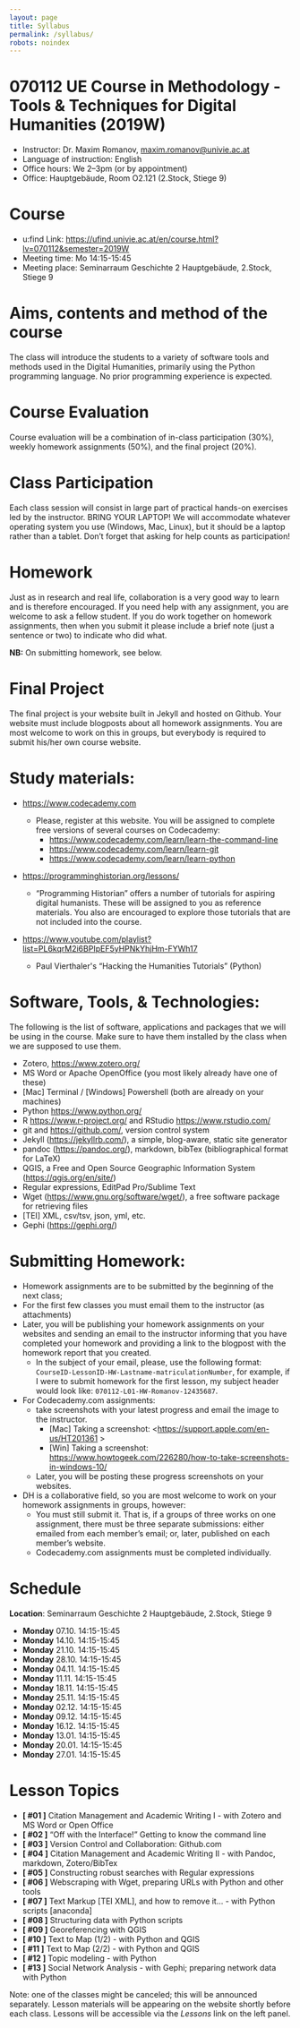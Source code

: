```yaml
---
layout: page
title: Syllabus
permalink: /syllabus/
robots: noindex
---
```


# 070112 UE Course in Methodology - Tools & Techniques for Digital Humanities (2019W)

* Instructor: Dr. Maxim Romanov, [maxim.romanov@univie.ac.at](maxim.romanov@univie.ac.at)
* Language of instruction: English
* Office hours: We 2–3pm (or by appointment)
* Office: Hauptgebäude, Room O2.121 (2.Stock, Stiege 9)

# Course

* u:find Link: <https://ufind.univie.ac.at/en/course.html?lv=070112&semester=2019W>
* Meeting time: Mo 14:15-15:45
* Meeting place: Seminarraum Geschichte 2 Hauptgebäude, 2.Stock, Stiege 9


# Aims, contents and method of the course

The class will introduce the students to a variety of software tools and methods used in the Digital Humanities, primarily using the Python programming language. No prior programming experience is expected.

# Course Evaluation 

Course evaluation will be a combination of in-class participation (30%), weekly homework assignments (50%), and the final project (20%). 

# Class Participation

Each class session will consist in large part of practical hands-on exercises led by the instructor. BRING YOUR LAPTOP! We will accommodate whatever operating system you use (Windows, Mac, Linux), but it should be a laptop rather than a tablet. Don’t forget that asking for help counts as participation!

# Homework

Just as in research and real life, collaboration is a very good way to learn and is therefore encouraged. If you need help with any assignment, you are welcome to ask a fellow student. If you do work together on homework assignments, then when you submit it please include a brief note (just a sentence or two) to indicate who did what.

**NB:** On submitting homework, see below.

# Final Project

The final project is your website built in Jekyll and hosted on Github. Your website must include blogposts about all homework assignments. You are most welcome to work on this in groups, but everybody is required to submit his/her own course website.

# Study materials:

* <https://www.codecademy.com>
	* Please, register at this website. You will be assigned to complete free versions of several courses on Codecademy:
		* <https://www.codecademy.com/learn/learn-the-command-line>
		* <https://www.codecademy.com/learn/learn-git> 
		* <https://www.codecademy.com/learn/learn-python> 

* <https://programminghistorian.org/lessons/>
	* “Programming Historian” offers a number of tutorials for aspiring digital humanists. These will be assigned to you as reference materials. You also are encouraged to explore those tutorials that are not included into the course.

* <https://www.youtube.com/playlist?list=PL6kqrM2i6BPIpEF5yHPNkYhjHm-FYWh17>
	* Paul Vierthaler's “Hacking the Humanities Tutorials” (Python)

# Software, Tools, & Technologies:

The following is the list of software, applications and packages that we will be using in the course. Make sure to have them installed by the class when we are supposed to use them.

* Zotero, <https://www.zotero.org/>
* MS Word or Apache OpenOffice (you most likely already have one of these)
* [Mac] Terminal / [Windows] Powershell (both are already on your machines)
* Python <https://www.python.org/>
* R <https://www.r-project.org/> and RStudio <https://www.rstudio.com/>
* git and <https://github.com/>, version control system 
* Jekyll (<https://jekyllrb.com/>), a simple, blog-aware, static site generator
* pandoc (<https://pandoc.org/>), markdown, bibTex (bibliographical format for LaTeX)
* QGIS, a Free and Open Source Geographic Information System (<https://qgis.org/en/site/>)
* Regular expressions, EditPad Pro/Sublime Text
* Wget (<https://www.gnu.org/software/wget/>), a free software package for retrieving files
* [TEI] XML, csv/tsv, json, yml, etc.
* Gephi (<https://gephi.org/>)

# Submitting Homework:

* Homework assignments are to be submitted by the beginning of the next class;
* For the first few classes you must email them to the instructor (as attachments)
* Later, you will be publishing your homework assignments on your websites and sending an email to the instructor informing that you have completed your homework and providing a link to the blogpost with the homework report that you created.
	*  In the subject of your email, please, use the following format: `CourseID-LessonID-HW-Lastname-matriculationNumber`, for example, if I were to submit homework for the first lesson, my subject header would look like: `070112-L01-HW-Romanov-12435687`.
* For Codecademy.com assignments:
	* take screenshots with your latest progress and email the image to the instructor.
		* [Mac] Taking a screenshot: <https://support.apple.com/en-us/HT201361 >
		* [Win] Taking a screenshot: <https://www.howtogeek.com/226280/how-to-take-screenshots-in-windows-10/>
	* Later, you will be posting these progress screenshots on your websites.
* DH is a collaborative field, so you are most welcome to work on your homework assignments in groups, however:
	* You must still submit it. That is, if a groups of three works on one assignment, there must be three separate submissions: either emailed from each member’s email; or, later, published on each member’s website. 
	* Codecademy.com assignments must be completed individually.

# Schedule

**Location**: Seminarraum Geschichte 2 Hauptgebäude, 2.Stock, Stiege 9

* **Monday**	07.10.	14:15-15:45
* **Monday**	14.10.	14:15-15:45
* **Monday**	21.10.	14:15-15:45
* **Monday**	28.10.	14:15-15:45
* **Monday**	04.11.	14:15-15:45
* **Monday**	11.11.	14:15-15:45
* **Monday**	18.11.	14:15-15:45
* **Monday**	25.11.	14:15-15:45
* **Monday**	02.12.	14:15-15:45
* **Monday**	09.12.	14:15-15:45
* **Monday**	16.12.	14:15-15:45
* **Monday**	13.01.	14:15-15:45
* **Monday**	20.01.	14:15-15:45
* **Monday**	27.01.	14:15-15:45

# Lesson Topics

- **[ #01 ]** Citation Management and Academic Writing I - with Zotero and MS Word or Open Office
- **[ #02 ]** “Off with the Interface!” Getting to know the command line
- **[ #03 ]** Version Control and Collaboration: Github.com
- **[ #04 ]** Citation Management and Academic Writing II - with Pandoc, markdown, Zotero/BibTex
- **[ #05 ]** Constructing robust searches with Regular expressions
- **[ #06 ]** Webscraping with Wget, preparing URLs with Python and other tools
- **[ #07 ]** Text Markup [TEI XML], and how to remove it... - with Python scripts [anaconda]
- **[ #08 ]** Structuring data with Python scripts
- **[ #09 ]** Georeferencing with QGIS
- **[ #10 ]** Text to Map (1/2) - with Python and QGIS
- **[ #11 ]** Text to Map (2/2) - with Python and QGIS
- **[ #12 ]** Topic modeling - with Python
- **[ #13 ]** Social Network Analysis - with Gephi; preparing network data with Python

Note: one of the classes might be canceled; this will be announced separately. Lesson materials will be appearing on the website shortly before each class. Lessons will be accessible via the *Lessons* link on the left panel. 

